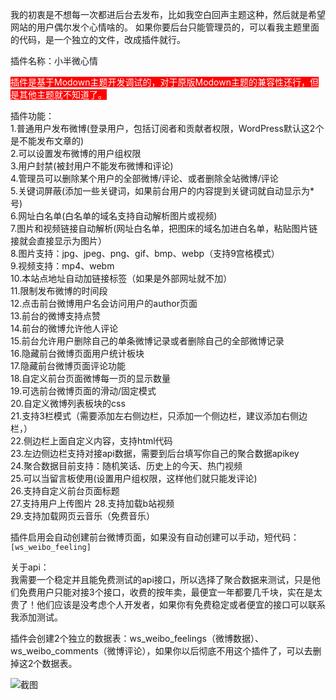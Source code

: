 我的初衷是不想每一次都进后台去发布，比如我空白回声主题这种，然后就是希望网站的用户偶尔发个心情啥的。
如果你要后台只能管理员的，可以看我主题里面的代码，是一个独立的文件，改成插件就行。  

插件名称：小半微心情

<mark style="background-color: red; color: white;">插件是基于Modown主题开发调试的，对于原版Modown主题的兼容性还行，但是其他主题就不知道了。</mark>


插件功能：  
1.普通用户发布微博(登录用户，包括订阅者和贡献者权限，WordPress默认这2个是不能发布文章的)    
2.可以设置发布微博的用户组权限  
3.用户封禁(被封用户不能发布微博和评论)  
4.管理员可以删除某个用户的全部微博/评论、或者删除全站微博/评论  
5.关键词屏蔽(添加一些关键词，如果前台用户的内容提到关键词就自动显示为*号)  
6.网址白名单(白名单的域名支持自动解析图片或视频)  
7.图片和视频链接自动解析(网址白名单，把图床的域名加进白名单，粘贴图片链接就会直接显示为图片）  
8.图片支持：jpg、jpeg、png、gif、bmp、webp（支持9宫格模式）  
9.视频支持：mp4、webm  
10.本站点地址自动加链接标签（如果是外部网址就不加）  
11.限制发布微博的时间段  
12.点击前台微博用户名会访问用户的author页面  
13.前台的微博支持点赞  
14.前台的微博允许他人评论  
15.前台允许用户删除自己的单条微博记录或者删除自己的全部微博记录  
16.隐藏前台微博页面用户统计板块  
17.隐藏前台微博页面评论功能  
18.自定义前台页面微博每一页的显示数量  
19.可选前台微博页面的滑动/固定模式  
20.自定义微博列表板块的css  
21.支持3栏模式（需要添加左右侧边栏，只添加一个侧边栏，建议添加右侧边栏，）  
22.侧边栏上面自定义内容，支持html代码  
23.左边侧边栏支持对接api数据，需要到后台填写你自己的聚合数据apikey  
24.聚合数据目前支持：随机笑话、历史上的今天、热门视频  
25.可以当留言板使用(设置用户组权限，这样他们就只能发评论)  
26.支持自定义前台页面标题  
27.支持用户上传图片
28.支持加载b站视频  
29.支持加载网页云音乐（免费音乐）





插件启用会自动创建前台微博页面，如果没有自动创建可以手动，短代码：
`[ws_weibo_feeling]`

  
关于api：  
我需要一个稳定并且能免费测试的api接口，所以选择了聚合数据来测试，只是他们免费用户只能对接3个接口，收费的按年卖，最便宜一年都要几千块，实在是太贵了！他们应该是没考虑个人开发者，如果你有免费稳定或者便宜的接口可以联系我添加测试。  

插件会创建2个独立的数据表：ws_weibo_feelings（微博数据）、ws_weibo_comments（微博评论），如果你以后彻底不用这个插件了，可以去删掉这2个数据表。


![截图](https://ice.frostsky.com/2024/12/21/a9576e11520c230a9fc3ad50aec2b7fa.jpeg)
